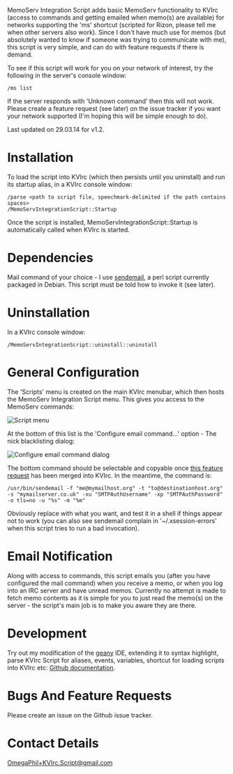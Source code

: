 MemoServ Integration Script adds basic MemoServ functionality to KVIrc (access to commands and getting emailed when memo(s) are available) for networks supporting the 'ms' shortcut (scripted for Rizon, please tell me when other servers also work). Since I don't have much use for memos (but absolutely wanted to know if someone was trying to communicate with me), this script is very simple, and can do with feature requests if there is demand.

To see if this script will work for you on your network of interest, try the following in the server's console window:

    /ms list

If the server responds with 'Unknown command' then this will not work. Please create a feature request (see later) on the issue tracker if you want your network supported (I'm hoping this will be simple enough to do).

Last updated on 29.03.14 for v1.2.


Installation
============

To load the script into KVIrc (which then persists until you uninstall) and run its startup alias, in a KVIrc console window:

    /parse <path to script file, speechmark-delimited if the path contains spaces>
    /MemoServIntegrationScript::Startup

Once the script is installed, MemoServIntegrationScript::Startup is automatically called when KVIrc is started.


Dependencies
============

Mail command of your choice - I use [sendemail](http://caspian.dotconf.net/menu/Software/SendEmail/), a perl script currently packaged in Debian. This script must be told how to invoke it (see later).


Uninstallation
==============

In a KVIrc console window:

    /MemoServIntegrationScript::uninstall::uninstall


General Configuration
=====================

The 'Scripts' menu is created on the main KVIrc menubar, which then hosts the MemoServ Integration Script menu. This gives you access to the MemoServ commands:

![Script menu](https://f92fac806bf10a96c0b8-8a0a46e5f1a5cc9854958bc3503f0f88.ssl.cf1.rackcdn.com/media_entries/7436/script-menu.png)

At the bottom of this list is the 'Configure email command...' option - The nick blacklisting dialog:

![Configure email command dialog](https://f92fac806bf10a96c0b8-8a0a46e5f1a5cc9854958bc3503f0f88.ssl.cf1.rackcdn.com/media_entries/7437/configure-email-command-dialog.png)

The bottom command should be selectable and copyable once [this feature request](https://svn.kvirc.de/kvirc/ticket/1468) has been merged into KVIrc. In the meantime, the command is:

    /usr/bin/sendemail -f "me@mymailhost.org" -t "to@destinationhost.org" -s "mymailserver.co.uk" -xu "SMTPAuthUsername" -xp "SMTPAuthPassword" -o tls=no -u "%s" -m "%m"

Obviously replace with what you want, and test it in a shell if things appear not to work (you can also see sendemail complain in '~/.xsession-errors' when this script tries to run a bad invocation).


Email Notification
==================

Along with access to commands, this script emails you (after you have configured the mail command) when you receive a memo, or when you log into an IRC server and have unread memos. Currently no attempt is made to fetch memo contents as it is simple for you to just read the memo(s) on the server - the script's main job is to make you aware they are there.


Development
===========

Try out my modification of the [geany](http://www.geany.org/) IDE, extending it to syntax highlight, parse KVIrc Script for aliases, events, variables, shortcut for loading scripts into KVIrc etc: [Github documentation](https://github.com/OmegaPhil/geany-kvircscript/wiki/README---KVIrc-Script-Integration).


Bugs And Feature Requests
=========================

Please create an issue on the Github issue tracker.


Contact Details
===============

OmegaPhil+KVIrc.Script@gmail.com
